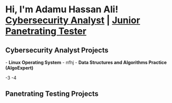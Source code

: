 # <h1>Hi, I'm Adamu Hassan Ali! <br/><a href="https://github.com/AdamuHassanAli">Cybersecurity Analyst</a> | <a href="https://www.linkedin.com/in/adamu-ali-a632b4202//">Junior Panetrating Tester</a>

<h2>Cybersecurity Analyst Projects</h2>
- <b>Linux Operating System</b>
- nfhj 
- <b>Data Structures and Algorithms Practice (AlgoExpert)</b>




-3
-4
<h2>Panetrating Testing Projects</h2>
